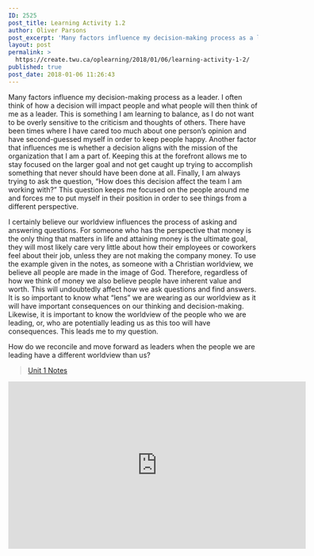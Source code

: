 ```yaml
---
ID: 2525
post_title: Learning Activity 1.2
author: Oliver Parsons
post_excerpt: 'Many factors influence my decision-making process as a leader. I often think of how a decision will impact people and what people will then think of me as a leader. This is something I am learning to balance, as I... <a href="https://create.twu.ca/oplearning/2018/01/06/learning-activity-1-2/"> Continue Reading &rarr;</a>'
layout: post
permalink: >
  https://create.twu.ca/oplearning/2018/01/06/learning-activity-1-2/
published: true
post_date: 2018-01-06 11:26:43
---
```

<p>Many factors influence my decision-making process as a leader. I often think of how a decision will impact people and what people will then think of me as a leader. This is something I am learning to balance, as I do not want to be overly sensitive to the criticism and thoughts of others. There have been times where I have cared too much about one person&#8217;s opinion and have second-guessed myself in order to keep people happy. Another factor that influences me is whether a decision aligns with the mission of the organization that I am a part of. Keeping this at the forefront allows me to stay focused on the larger goal and not get caught up trying to accomplish something that never should have been done at all. Finally, I am always trying to ask the question, &#8220;How does this decision affect the team I am working with?&#8221; This question keeps me focused on the people around me and forces me to put myself in their position in order to see things from a different perspective.</p>
<p>I certainly believe our worldview influences the process of asking and answering questions. For someone who has the perspective that money is the only thing that matters in life and attaining money is the ultimate goal, they will most likely care very little about how their employees or coworkers feel about their job, unless they are not making the company money. To use the example given in the notes, as someone with a Christian worldview, we believe all people are made in the image of God. Therefore, regardless of how we think of money we also believe people have inherent value and worth. This will undoubtedly affect how we ask questions and find answers. It is so important to know what &#8220;lens&#8221; we are wearing as our worldview as it will have important consequences on our thinking and decision-making. Likewise, it is important to know the worldview of the people who we are leading, or, who are potentially leading us as this too will have consequences. This leads me to my question.</p>
<p>How do we reconcile and move forward as leaders when the people we are leading have a different worldview than us?</p>
<blockquote class="wp-embedded-content" data-secret="TQxgQSoNOz"><p><a href="https://create.twu.ca/ldrs591-sp18/unit-1-notes/">Unit 1 Notes</a></p></blockquote>
<p><iframe class="wp-embedded-content" sandbox="allow-scripts" security="restricted" src="https://create.twu.ca/ldrs591-sp18/unit-1-notes/embed/#?secret=TQxgQSoNOz" data-secret="TQxgQSoNOz" width="600" height="338" title="&#8220;Unit 1 Notes&#8221; &#8212; Leadership 591: Scholarly Inquiry" frameborder="0" marginwidth="0" marginheight="0" scrolling="no"></iframe></p>